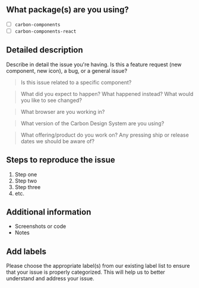 <!-- Feel free to remove sections that aren't relevant.

## Title line template: [Title]: Brief description

-->

## What package(s) are you using?

<!--
  Add an x in one of the options below, for example:
- [x] package name
-->

- [ ] `carbon-components`
- [ ] `carbon-components-react`

## Detailed description

Describe in detail the issue you're having. Is this a feature request (new
component, new icon), a bug, or a general issue?

> Is this issue related to a specific component?

> What did you expect to happen? What happened instead? What would you like to
> see changed?

> What browser are you working in?

> What version of the Carbon Design System are you using?

> What offering/product do you work on? Any pressing ship or release dates we
> should be aware of?

## Steps to reproduce the issue

<!--
Please try to re-create the issue using our CodeSandbox template available here:

* Style and vanilla JS: https://codesandbox.io/s/github/carbon-design-system/carbon/tree/master/packages/components/examples/codesandbox
* React: https://codesandbox.io/s/github/carbon-design-system/carbon/tree/master/packages/react/examples/codesandbox

This helps reduce the issue to an isolated case that helps us out when debugging.
If you're able to reproduce using the CodeSandbox link above, please include the
link in addition to the steps to reproduce. Thanks so much!
-->

<!-- [CodeSandbox](<url>) -->

1.  Step one
2.  Step two
3.  Step three
4.  etc.

## Additional information

- Screenshots or code
- Notes

## Add labels

Please choose the appropriate label(s) from our existing label list to ensure
that your issue is properly categorized. This will help us to better understand
and address your issue.
